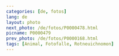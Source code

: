```yaml
---
categories: [de, fotos]
lang: de
layout: photo
next_photo: /de/fotos/P0000478.html
picname: P0000479
prev_photo: /de/fotos/P0000168.html
tags: [Animal, Fotofalle, Rotneuichnomon]
---
```

